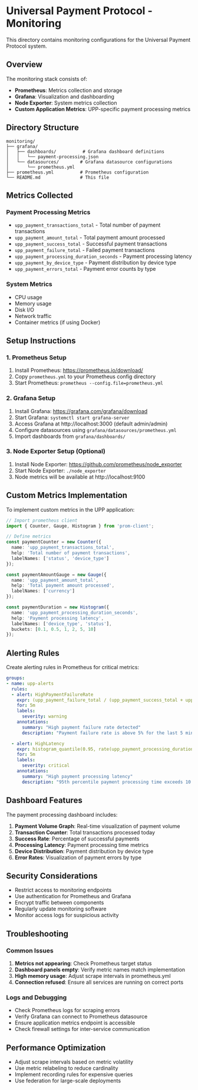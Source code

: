 # Universal Payment Protocol - Monitoring

This directory contains monitoring configurations for the Universal Payment Protocol system.

## Overview

The monitoring stack consists of:
- **Prometheus**: Metrics collection and storage
- **Grafana**: Visualization and dashboarding
- **Node Exporter**: System metrics collection
- **Custom Application Metrics**: UPP-specific payment processing metrics

## Directory Structure

```
monitoring/
├── grafana/
│   ├── dashboards/          # Grafana dashboard definitions
│   │   └── payment-processing.json
│   └── datasources/        # Grafana datasource configurations
│       └── prometheus.yml
├── prometheus.yml          # Prometheus configuration
└── README.md               # This file
```

## Metrics Collected

### Payment Processing Metrics
- `upp_payment_transactions_total` - Total number of payment transactions
- `upp_payment_amount_total` - Total payment amount processed
- `upp_payment_success_total` - Successful payment transactions
- `upp_payment_failure_total` - Failed payment transactions
- `upp_payment_processing_duration_seconds` - Payment processing latency
- `upp_payment_by_device_type` - Payment distribution by device type
- `upp_payment_errors_total` - Payment error counts by type

### System Metrics
- CPU usage
- Memory usage
- Disk I/O
- Network traffic
- Container metrics (if using Docker)

## Setup Instructions

### 1. Prometheus Setup

1. Install Prometheus: https://prometheus.io/download/
2. Copy `prometheus.yml` to your Prometheus config directory
3. Start Prometheus: `prometheus --config.file=prometheus.yml`

### 2. Grafana Setup

1. Install Grafana: https://grafana.com/grafana/download
2. Start Grafana: `systemctl start grafana-server`
3. Access Grafana at http://localhost:3000 (default admin/admin)
4. Configure datasources using `grafana/datasources/prometheus.yml`
5. Import dashboards from `grafana/dashboards/`

### 3. Node Exporter Setup (Optional)

1. Install Node Exporter: https://github.com/prometheus/node_exporter
2. Start Node Exporter: `./node_exporter`
3. Node metrics will be available at http://localhost:9100

## Custom Metrics Implementation

To implement custom metrics in the UPP application:

```typescript
// Import prometheus client
import { Counter, Gauge, Histogram } from 'prom-client';

// Define metrics
const paymentCounter = new Counter({
  name: 'upp_payment_transactions_total',
  help: 'Total number of payment transactions',
  labelNames: ['status', 'device_type']
});

const paymentAmountGauge = new Gauge({
  name: 'upp_payment_amount_total',
  help: 'Total payment amount processed',
  labelNames: ['currency']
});

const paymentDuration = new Histogram({
  name: 'upp_payment_processing_duration_seconds',
  help: 'Payment processing latency',
  labelNames: ['device_type', 'status'],
  buckets: [0.1, 0.5, 1, 2, 5, 10]
});
```

## Alerting Rules

Create alerting rules in Prometheus for critical metrics:

```yaml
groups:
- name: upp-alerts
  rules:
  - alert: HighPaymentFailureRate
    expr: (upp_payment_failure_total / (upp_payment_success_total + upp_payment_failure_total)) > 0.05
    for: 5m
    labels:
      severity: warning
    annotations:
      summary: "High payment failure rate detected"
      description: "Payment failure rate is above 5% for the last 5 minutes"

  - alert: HighLatency
    expr: histogram_quantile(0.95, rate(upp_payment_processing_duration_seconds_bucket[5m])) > 10
    for: 5m
    labels:
      severity: critical
    annotations:
      summary: "High payment processing latency"
      description: "95th percentile payment processing time exceeds 10 seconds"
```

## Dashboard Features

The payment processing dashboard includes:

1. **Payment Volume Graph**: Real-time visualization of payment volume
2. **Transaction Counter**: Total transactions processed today
3. **Success Rate**: Percentage of successful payments
4. **Processing Latency**: Payment processing time metrics
5. **Device Distribution**: Payment distribution by device type
6. **Error Rates**: Visualization of payment errors by type

## Security Considerations

- Restrict access to monitoring endpoints
- Use authentication for Prometheus and Grafana
- Encrypt traffic between components
- Regularly update monitoring software
- Monitor access logs for suspicious activity

## Troubleshooting

### Common Issues

1. **Metrics not appearing**: Check Prometheus target status
2. **Dashboard panels empty**: Verify metric names match implementation
3. **High memory usage**: Adjust scrape intervals in prometheus.yml
4. **Connection refused**: Ensure all services are running on correct ports

### Logs and Debugging

- Check Prometheus logs for scraping errors
- Verify Grafana can connect to Prometheus datasource
- Ensure application metrics endpoint is accessible
- Check firewall settings for inter-service communication

## Performance Optimization

- Adjust scrape intervals based on metric volatility
- Use metric relabeling to reduce cardinality
- Implement recording rules for expensive queries
- Use federation for large-scale deployments
